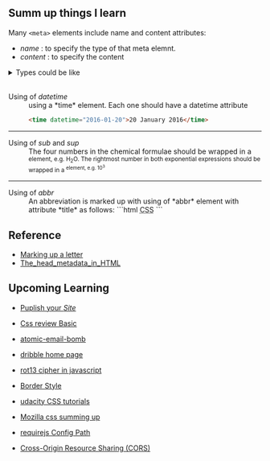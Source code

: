 ## Summ up things I learn


Many `<meta>` elements include name and content attributes:
  - *name* : to specify the type of that meta elemnt.
  - *content* : to specify the content


<details>
	<summary><blob>Types could be like</blob></summary>
	<dl>
		<dt>Adding description to the home page</dt>
		<dd>
			This description is  used on search engine result pages.

```html
<meta name="description" content = "Makeing up a letter ">
```
	
[In proj](https://github.com/Rowida46/TIL/blob/rowida/Making%20up%20a%20Letter/email_letter.html#L6)
		</dd>
		<dt>Adding Summary </dt>
		<dd>
			This tag is used to define summary of our document
```html
<meta name="summary" content="">
```
[in proj](https://github.com/Rowida46/TIL/blob/rowida/Making%20up%20a%20Letter/email_letter.html#L7)
		</dd>
		<dt>Adding an author and description</dt>
		<dd>
			Two such meta elements that are useful to include on your page define the author of the page, and provide a concise description of the page. Let's look at an example:

```html
	<meta name="outher" content="Rowida">
```
[in proj](https://github.com/Rowida46/TIL/blob/rowida/Making%20up%20a%20Letter/email_letter.html#L5)
		</dd>
	</dl>

</details>
<br>

<dl>
	<dt>Using of <em>datetime</em> </dt>
	<dd> using a *time* element. Each one should have a datetime attribute 

```html
<time datetime="2016-01-20">20 January 2016</time>
```
</dd>
</dl>

---

<dl>
 <dt>Using of <em>sub</em> and <em>sup</em></dt>
 <dd>The four numbers in the chemical formulae should be wrapped in a <sub> element, e.g. H<sub>2</sub>O. The 
 	rightmost number in both exponential expressions should be wrapped in a <sup> element, e.g. 10<sup>3</sup></dd>
</dl>

---

<dl>
	<dt>Using of <em>abbr</em></dt>
	<dd>
		An abbreviation is marked up with using of *abbr* element with attribute *title* as follows:
```html
<abbr title="Cascading Style Sheets">CSS</abbr>
```		
</dd>
</dl>



## Reference

- [Marking up a letter](https://developer.mozilla.org/en-US/docs/Learn/HTML/Introduction_to_HTML/Marking_up_a_letter
     )
- [The_head_metadata_in_HTML](https://developer.mozilla.org/en-US/docs/Learn/HTML/Introduction_to_HTML/The_head_metadata_in_HTML)



## Upcoming Learning 

- [Puplish your *Site*](https://developer.mozilla.org/en-US/docs/Learn/Getting_started_with_the_web/Publishing_your_website)

- [Css review Basic](https://developer.mozilla.org/en-US/docs/Learn/Getting_started_with_the_web/CSS_basics)
- [atomic-email-bomb](#)
- [dribble home page](#)
- [rot13 cipher in javascript](https://hellodevworld.com/365-days-of-coding/rot13-cipher-javascript-solution)
- [Border Style](https://developer.mozilla.org/en-US/docs/Web/CSS/border-style)
- [udacity CSS tutorials](https://www.udacity.com/blog/2021/07/css-display-block-inline-and-inline-block-explained.html)

- [Mozilla css summing up](https://developer.mozilla.org/en-US/docs/Learn/CSS/Building_blocks)
- [requirejs Config Path](https://www.jscodetips.com/examples/requirejs-paths-config)
- [Cross-Origin Resource Sharing (CORS)](https://web.dev/cross-origin-resource-sharing/)